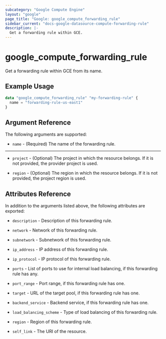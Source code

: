 ```yaml
---
subcategory: "Google Compute Engine"
layout: "google"
page_title: "Google: google_compute_forwarding_rule"
sidebar_current: "docs-google-datasource-compute-forwarding-rule"
description: |-
  Get a forwarding rule within GCE.
---
```


# google\_compute\_forwarding\_rule

Get a forwarding rule within GCE from its name.

## Example Usage

```tf
data "google_compute_forwarding_rule" "my-forwarding-rule" {
  name = "forwarding-rule-us-east1"
}
```

## Argument Reference

The following arguments are supported:

* `name` - (Required) The name of the forwarding rule.


- - -

* `project` - (Optional) The project in which the resource belongs. If it
    is not provided, the provider project is used.

* `region` - (Optional) The region in which the resource belongs. If it
    is not provided, the project region is used.

## Attributes Reference

In addition to the arguments listed above, the following attributes are exported:

* `description` - Description of this forwarding rule.

* `network` - Network of this forwarding rule.

* `subnetwork` - Subnetwork of this forwarding rule.

* `ip_address` - IP address of this forwarding rule.

* `ip_protocol` - IP protocol of this forwarding rule.

* `ports` - List of ports to use for internal load balancing, if this forwarding rule has any.

* `port_range` - Port range, if this forwarding rule has one.

* `target` - URL of the target pool, if this forwarding rule has one.

* `backend_service` - Backend service, if this forwarding rule has one.

* `load_balancing_scheme` - Type of load balancing of this forwarding rule.

* `region` - Region of this forwarding rule.

* `self_link` - The URI of the resource.
